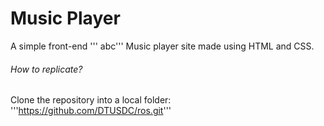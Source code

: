 # Music Player

A simple front-end ''' abc''' Music player site made using HTML and CSS.

###### How to replicate?
Clone the repository into a local folder:
'''https://github.com/DTUSDC/ros.git'''

